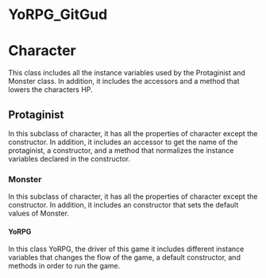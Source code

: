 # YoRPG_GitGud

<h1>Character</h1>
This class includes all the instance variables used by the Protaginist and Monster class. In addition, it includes the accessors and a method that lowers the characters HP. 
<h2>Protaginist</h2>
In this subclass of character, it has all the properties of character except the constructor. In addition, it includes an accessor to get the name of the protaginist, a constructor, and a method that normalizes the instance variables declared in the constructor. 
<h3>Monster</h3>
In this subclass of character, it has all the properties of character except the constructor. In addition, it includes an constructor that sets the default values of Monster. 
<h4>YoRPG</h4> 
In this class YoRPG, the driver of this game it includes different instance variables that changes the flow of the game, a default constructor, and methods in order to run the game. 
